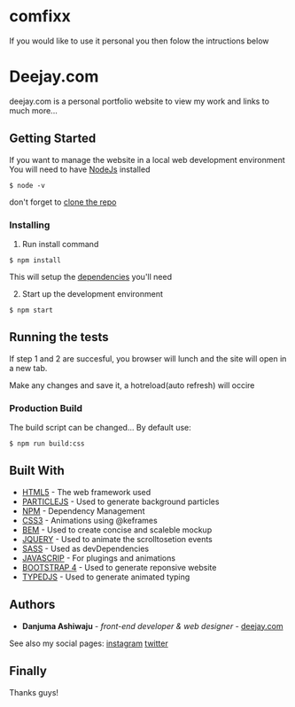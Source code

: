 # comfixx

If you would like to use it personal you then folow the intructions below

# Deejay.com

deejay.com is a personal portfolio website to view my work and links to much more...

## Getting Started

If you want to manage the website in a local web development environment
You will need to have [NodeJs](https://nodejs.org/) installed

```
$ node -v
```

don't forget to [clone the repo](https://help.github.com/articles/cloning-a-repository/)

### Installing

1. Run install command

```
$ npm install
```

This will setup the [dependencies](https://docs.npmjs.com/cli/install) you'll need

2. Start up the development environment

```
$ npm start
```

## Running the tests

If step 1 and 2 are succesful, you browser will lunch and the site will open in a new tab.

Make any changes and save it, a hotreload(auto refresh) will occire

### Production Build

The build script can be changed... By default use:

```
$ npm run build:css
```

## Built With

- [HTML5](http://www.dropwizard.io/1.0.2/docs/) - The web framework used
- [PARTICLEJS](https://rometools.github.io/rome/) - Used to generate background particles
- [NPM](https://maven.apache.org/) - Dependency Management
- [CSS3](https://maven.apache.org/) - Animations using @keframes
- [BEM](https://rometools.github.io/rome/) - Used to create concise and scaleble mockup
- [JQUERY](https://rometools.github.io/rome/) - Used to animate the scrolltosetion events
- [SASS](https://rometools.github.io/rome/) - Used as devDependencies
- [JAVASCRIP](https://rometools.github.io/rome/) - For plugings and animations
- [BOOTSTRAP 4](https://rometools.github.io/rome/) - Used to generate reponsive website
- [TYPEDJS](https://rometools.github.io/rome/) - Used to generate animated typing

## Authors

- **Danjuma Ashiwaju** - _front-end developer & web designer_ - [deejay.com](https://deejay.netlify.com)

See also my social pages:
[instagram](https://www.instagram.com/comfixx_dev/)
[twitter](https://twitter.com/comfixxnow)

## Finally

Thanks guys!
